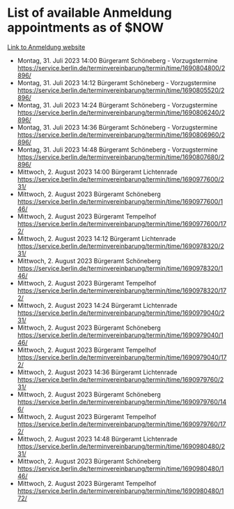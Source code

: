 # List of available Anmeldung appointments as of $NOW
[Link to Anmeldung website](https://service.berlin.de/terminvereinbarung/termin/tag.php?termin=1&anliegen[]=120686&dienstleisterlist=122210,122217,327316,122219,327312,122227,327314,122231,327346,122243,327348,122254,122252,329742,122260,329745,122262,329748,122271,327278,122273,327274,122277,327276,330436,122280,327294,122282,327290,122284,327292,122291,327270,122285,327266,122286,327264,122296,327268,150230,329760,122297,327286,122294,327284,122312,329763,122314,329775,122304,327330,122311,327334,122309,327332,317869,122281,327352,122279,329772,122283,122276,327324,122274,327326,122267,329766,122246,327318,122251,327320,122257,327322,122208,327298,122226,327300&herkunft=http%3A%2F%2Fservice.berlin.de%2Fdienstleistung%2F120686%2F)
- Montag, 31. Juli 2023 14:00 Bürgeramt Schöneberg - Vorzugstermine https://service.berlin.de/terminvereinbarung/termin/time/1690804800/2896/
- Montag, 31. Juli 2023 14:12 Bürgeramt Schöneberg - Vorzugstermine https://service.berlin.de/terminvereinbarung/termin/time/1690805520/2896/
- Montag, 31. Juli 2023 14:24 Bürgeramt Schöneberg - Vorzugstermine https://service.berlin.de/terminvereinbarung/termin/time/1690806240/2896/
- Montag, 31. Juli 2023 14:36 Bürgeramt Schöneberg - Vorzugstermine https://service.berlin.de/terminvereinbarung/termin/time/1690806960/2896/
- Montag, 31. Juli 2023 14:48 Bürgeramt Schöneberg - Vorzugstermine https://service.berlin.de/terminvereinbarung/termin/time/1690807680/2896/
- Mittwoch, 2. August 2023 14:00 Bürgeramt Lichtenrade https://service.berlin.de/terminvereinbarung/termin/time/1690977600/231/
- Mittwoch, 2. August 2023  Bürgeramt Schöneberg https://service.berlin.de/terminvereinbarung/termin/time/1690977600/146/
- Mittwoch, 2. August 2023  Bürgeramt Tempelhof https://service.berlin.de/terminvereinbarung/termin/time/1690977600/172/
- Mittwoch, 2. August 2023 14:12 Bürgeramt Lichtenrade https://service.berlin.de/terminvereinbarung/termin/time/1690978320/231/
- Mittwoch, 2. August 2023  Bürgeramt Schöneberg https://service.berlin.de/terminvereinbarung/termin/time/1690978320/146/
- Mittwoch, 2. August 2023  Bürgeramt Tempelhof https://service.berlin.de/terminvereinbarung/termin/time/1690978320/172/
- Mittwoch, 2. August 2023 14:24 Bürgeramt Lichtenrade https://service.berlin.de/terminvereinbarung/termin/time/1690979040/231/
- Mittwoch, 2. August 2023  Bürgeramt Schöneberg https://service.berlin.de/terminvereinbarung/termin/time/1690979040/146/
- Mittwoch, 2. August 2023  Bürgeramt Tempelhof https://service.berlin.de/terminvereinbarung/termin/time/1690979040/172/
- Mittwoch, 2. August 2023 14:36 Bürgeramt Lichtenrade https://service.berlin.de/terminvereinbarung/termin/time/1690979760/231/
- Mittwoch, 2. August 2023  Bürgeramt Schöneberg https://service.berlin.de/terminvereinbarung/termin/time/1690979760/146/
- Mittwoch, 2. August 2023  Bürgeramt Tempelhof https://service.berlin.de/terminvereinbarung/termin/time/1690979760/172/
- Mittwoch, 2. August 2023 14:48 Bürgeramt Lichtenrade https://service.berlin.de/terminvereinbarung/termin/time/1690980480/231/
- Mittwoch, 2. August 2023  Bürgeramt Schöneberg https://service.berlin.de/terminvereinbarung/termin/time/1690980480/146/
- Mittwoch, 2. August 2023  Bürgeramt Tempelhof https://service.berlin.de/terminvereinbarung/termin/time/1690980480/172/
